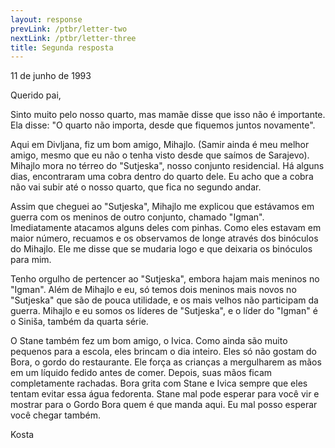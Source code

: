 ```yaml
---
layout: response
prevLink: /ptbr/letter-two
nextLink: /ptbr/letter-three
title: Segunda resposta
---
```


<div class="Response-date">11 de junho de 1993</div>

Querido pai,

Sinto muito pelo nosso quarto, mas mamãe disse que isso não é importante. Ela disse: "O quarto não importa, desde que fiquemos juntos novamente".

Aqui em Divljana, fiz um bom amigo, Mihajlo. (Samir ainda é meu melhor amigo, mesmo que eu não o tenha visto desde que saímos de Sarajevo). Mihajlo mora no térreo do "Sutjeska", nosso conjunto residencial. Há alguns dias, encontraram uma cobra dentro do quarto dele. Eu acho que a cobra não vai subir até o nosso quarto, que fica no segundo andar.

Assim que cheguei ao "Sutjeska", Mihajlo me explicou que estávamos em guerra com os meninos de outro conjunto, chamado "Igman". Imediatamente atacamos alguns deles com pinhas. Como eles estavam em maior número, recuamos e os observamos de longe através dos binóculos do Mihajlo. Ele me disse que se mudaria logo e que deixaria os binóculos para mim.

Tenho orgulho de pertencer ao "Sutjeska", embora hajam mais meninos no "Igman". Além de Mihajlo e eu, só temos dois meninos mais novos no "Sutjeska" que são de pouca utilidade, e os mais velhos não participam da guerra. Mihajlo e eu somos os líderes de "Sutjeska", e o líder do "Igman" é o Siniša, também da quarta série.

O Stane também fez um bom amigo, o Ivica. Como ainda são muito pequenos para a escola, eles brincam o dia inteiro. Eles só não gostam do Bora, o gordo do restaurante. Ele força as crianças a mergulharem as mãos em um líquido fedido antes de comer. Depois, suas mãos ficam completamente rachadas. Bora grita com Stane e Ivica sempre que eles tentam evitar essa água fedorenta. Stane mal pode esperar para você vir e mostrar para o Gordo Bora quem é que manda aqui. Eu mal posso esperar você chegar também.

<div class="Response-signature">Kosta</div>
